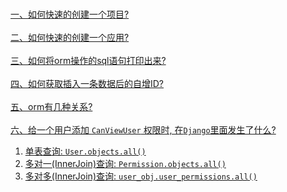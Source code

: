 &nbsp;  
[一、如何快速的创建一个项目?](./docs/QuickStart.md#如何快速的创建一个项目)  
&nbsp;  
[二、如何快速的创建一个应用?](./docs/QuickStart.md#如何快速的创建一个应用)  
&nbsp;  
[三、如何将orm操作的sql语句打印出来?](./docs/DebugSQL.md#如何将orm操作的sql语句打印出来?)  
&nbsp;  
[四、如何获取插入一条数据后的自增ID?](./docs/orm/IncrementalID.md)  
&nbsp;  
[五、orm有几种关系?](docs/orm/Relationships.md)    
&nbsp;  
[六、给一个用户添加 `CanViewUser` 权限时, 在`Django`里面发生了什么?](./docs/user-permissions/CanViewUser.md)

1. [单表查询: `User.objects.all()`](./docs/orm/SingleTableQuery.md)
2. [多对一(InnerJoin)查询: `Permission.objects.all()`](./docs/orm/InnerJoinQuery.md#排序声明)
3. [多对多(InnerJoin)查询: `user_obj.user_permissions.all()`](./docs/orm/InnerJoinQuery.md#多对多查询)

